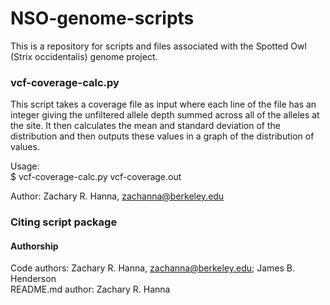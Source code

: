 # NSO-genome-scripts
This is a repository for scripts and files associated with the Spotted Owl (Strix occidentalis) genome project.

### vcf-coverage-calc.py
This script takes a coverage file as input where each line of the file has an integer giving the unfiltered allele depth summed across all of the alleles at the site. It then calculates the mean and standard deviation of the distribution and then outputs these values in a graph of the distribution of values.  

Usage:  
$ vcf-coverage-calc.py vcf-coverage.out  

Author: Zachary R. Hanna, zachanna@berkeley.edu  


### Citing script package

#### Authorship
Code authors: Zachary R. Hanna, zachanna@berkeley.edu; James B. Henderson  
README.md author: Zachary R. Hanna  
